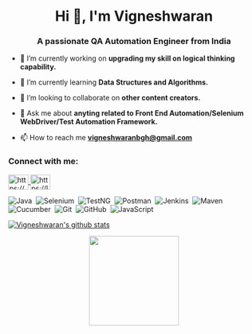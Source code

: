 <h1 align="center">Hi 👋, I'm Vigneshwaran</h1>
<h3 align="center">A passionate QA Automation Engineer from India</h3>

- 🔭 I’m currently working on **upgrading my skill on logical thinking capability.**

- 🌱 I’m currently learning **Data Structures and Algorithms.**

- 👯 I’m looking to collaborate on **other content creators.**

- 💬 Ask me about **anyting related to Front End Automation/Selenium WebDriver/Test Automation Framework.**

- 📫 How to reach me **vigneshwaranbgh@gmail.com**

<h3 align="left">Connect with me:</h3>
<p align="left">
<a href="https://www.linkedin.com/in/vigneshwaran-baskaran/" target="blank">
<img align="center" src="https://raw.githubusercontent.com/rahuldkjain/github-profile-readme-generator/master/src/images/icons/Social/linked-in-alt.svg" alt="https://www.linkedin.com/in/vigneshwaran-baskaran/" height="30" width="40" />
</a>
<a href="https://leetcode.com/vigneshwaran_qaengr/" target="blank"><img align="center" src="https://raw.githubusercontent.com/rahuldkjain/github-profile-readme-generator/master/src/images/icons/Social/leet-code.svg" alt="https://leetcode.com/vigneshwaran_qaengr/" height="30" width="40" />
</a>
</p>

![Java](https://img.shields.io/badge/-Java-e6e6e6?style=flat&logo=Java&logoColor=FFA518)&nbsp;
![Selenium](https://img.shields.io/badge/-Selenium-e6e6e6?style=flat&logo=Selenium)&nbsp;
![TestNG](https://img.shields.io/badge/TestNG-e6e6e6?style=flat&logo=testng)&nbsp;
![Postman](https://img.shields.io/badge/-Postman-e6e6e6?style=flat&logo=Postman)&nbsp;
![Jenkins](https://img.shields.io/badge/Jenkins-e6e6e6?style=flat&logo=Jenkins)&nbsp;
![Maven](https://img.shields.io/badge/Maven-e6e6e6?style=flat&logo=maven)&nbsp;
![Cucumber](https://img.shields.io/badge/Cucumber-e6e6e6?style=flat&logo=cucumber)&nbsp;
![Git](https://img.shields.io/badge/-Git-05122A?style=flat&logo=git)&nbsp;
![GitHub](https://img.shields.io/badge/-GitHub-05122A?style=flat&logo=github)&nbsp;
![JavaScript](https://img.shields.io/badge/JavaScript-F7DF1E?style=flat&logo=javascript&logoColor=black)&nbsp;



<a href="https://github.com/vigneshwaransdet">
  <img align="center" src="https://github-readme-stats.vercel.app/api?username=vigneshwaransdet&show_icons=true&count_private=true&hide_border=true&theme=tokyonight" alt="Vigneshwaran's github stats" />
</a>

<p align="center">
<a href="https://github.com/vigneshwaransdet">
<img height="180em" src="https://github-readme-stats-eight-theta.vercel.app/api/top-langs/?username=vigneshwaransdet&layout=compact&langs_count=8&theme=algolia"/>
</a>
</p>
 

